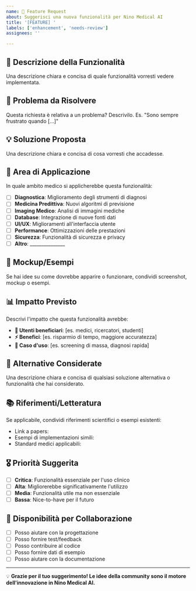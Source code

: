 ```yaml
---
name: 🚀 Feature Request
about: Suggerisci una nuova funzionalità per Nino Medical AI
title: '[FEATURE] '
labels: ['enhancement', 'needs-review']
assignees: ''

---
```


## 🚀 Descrizione della Funzionalità
Una descrizione chiara e concisa di quale funzionalità vorresti vedere implementata.

## 🎯 Problema da Risolvere
Questa richiesta è relativa a un problema? Descrivilo.
Es. "Sono sempre frustrato quando [...]"

## 💡 Soluzione Proposta
Una descrizione chiara e concisa di cosa vorresti che accadesse.

## 🏥 Area di Applicazione
In quale ambito medico si applicherebbe questa funzionalità:
- [ ] **Diagnostica**: Miglioramento degli strumenti di diagnosi
- [ ] **Medicina Predittiva**: Nuovi algoritmi di previsione
- [ ] **Imaging Medico**: Analisi di immagini mediche
- [ ] **Database**: Integrazione di nuove fonti dati
- [ ] **UI/UX**: Miglioramenti all'interfaccia utente
- [ ] **Performance**: Ottimizzazioni delle prestazioni
- [ ] **Sicurezza**: Funzionalità di sicurezza e privacy
- [ ] **Altro**: _______________

## 🎨 Mockup/Esempi
Se hai idee su come dovrebbe apparire o funzionare, condividi screenshot, mockup o esempi.

## 📊 Impatto Previsto
Descrivi l'impatto che questa funzionalità avrebbe:
- **👥 Utenti beneficiari**: [es. medici, ricercatori, studenti]
- **⚡ Benefici**: [es. risparmio di tempo, maggiore accuratezza]
- **🎯 Caso d'uso**: [es. screening di massa, diagnosi rapida]

## 🔬 Alternative Considerate
Una descrizione chiara e concisa di qualsiasi soluzione alternativa o funzionalità che hai considerato.

## 📚 Riferimenti/Letteratura
Se applicabile, condividi riferimenti scientifici o esempi esistenti:
- Link a papers: 
- Esempi di implementazioni simili:
- Standard medici applicabili:

## 🎖️ Priorità Suggerita
- [ ] **Critica**: Funzionalità essenziale per l'uso clinico
- [ ] **Alta**: Migliorerebbe significativamente l'utilizzo
- [ ] **Media**: Funzionalità utile ma non essenziale
- [ ] **Bassa**: Nice-to-have per il futuro

## 💼 Disponibilità per Collaborazione
- [ ] Posso aiutare con la progettazione
- [ ] Posso fornire test/feedback
- [ ] Posso contribuire al codice
- [ ] Posso fornire dati di esempio
- [ ] Posso aiutare con la documentazione

---
💡 **Grazie per il tuo suggerimento! Le idee della community sono il motore dell'innovazione in Nino Medical AI.**
